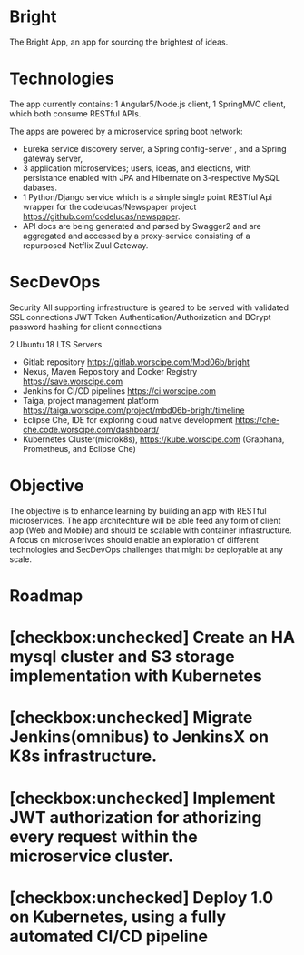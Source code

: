 # Bright
The Bright App, an app for sourcing the brightest of ideas. 

# Technologies
The app currently contains:
1 Angular5/Node.js client,
1 SpringMVC client, which both consume RESTful APIs.

The apps are powered by a microservice spring boot network:
* Eureka service discovery server, a Spring config-server , and a Spring gateway server,
* 3 application microservices; users, ideas, and elections, with persistance enabled with JPA and Hibernate on 3-respective MySQL dabases.
* 1 Python/Django service which is a simple single point RESTful Api wrapper for the codelucas/Newspaper project https://github.com/codelucas/newspaper. 
* API docs are being generated and parsed by Swagger2 and are aggregated and accessed by a proxy-service consisting of a repurposed Netflix Zuul Gateway.

# SecDevOps

Security
All supporting infrastructure is geared to be served with validated SSL connections
JWT Token Authentication/Authorization and BCrypt password hashing for client connections

2 Ubuntu 18 LTS Servers
* Gitlab repository https://gitlab.worscipe.com/Mbd06b/bright
* Nexus, Maven Repository and Docker Registry https://save.worscipe.com
* Jenkins for CI/CD pipelines https://ci.worscipe.com
* Taiga, project management platform https://taiga.worscipe.com/project/mbd06b-bright/timeline
* Eclipse Che, IDE for exploring cloud native development https://che-che.code.worscipe.com/dashboard/
* Kubernetes Cluster(microk8s), https://kube.worscipe.com (Graphana, Prometheus, and Eclipse Che)


# Objective
The objective is to enhance learning by building an app with RESTful microservices. 
The app architechture will be able feed any form of client app (Web and Mobile) and should be scalable with container infrastructure.
A focus on microserivces should enable an exploration of different technologies and SecDevOps challenges that might be deployable at any scale. 

# Roadmap
# [checkbox:unchecked] Create an HA mysql cluster and S3 storage implementation with Kubernetes
# [checkbox:unchecked] Migrate Jenkins(omnibus) to JenkinsX on K8s infrastructure.
# [checkbox:unchecked] Implement JWT authorization for athorizing every request within the microservice cluster.
# [checkbox:unchecked] Deploy 1.0 on Kubernetes, using a fully automated CI/CD pipeline
